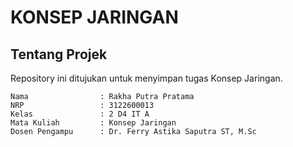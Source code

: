 # KONSEP JARINGAN
## Tentang Projek
Repository ini ditujukan untuk menyimpan tugas Konsep Jaringan.

    Nama		        : Rakha Putra Pratama
    NRP		            : 3122600013
    Kelas		        : 2 D4 IT A
    Mata Kuliah	        : Konsep Jaringan
    Dosen Pengampu	    : Dr. Ferry Astika Saputra ST, M.Sc